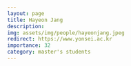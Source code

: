 ```yaml
---
layout: page
title: Hayeon Jang
description:
img: assets/img/people/hayeonjang.jpeg
redirect: https://www.yonsei.ac.kr
importance: 32
category: master's students
---
```


